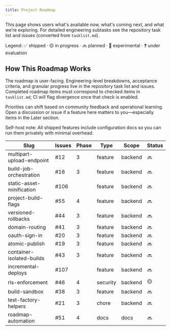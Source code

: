 ```yaml
---
title: Project Roadmap
---
```


This page shows users what's available now, what's coming next, and what we’re exploring. For detailed engineering subtasks see the repository task list and issues (converted from `tasklist.md`).

Legend: ✅ shipped · 🟡 in progress · 🔜 planned · 🧪 experimental · ❓ under evaluation

## How This Roadmap Works

The roadmap is user-facing. Engineering-level breakdowns, acceptance criteria, and granular progress live in the repository task list and issues. Completed roadmap items must correspond to checked items in `tasklist.md`; CI will flag divergence once that check is enabled.

Priorities can shift based on community feedback and operational learning. Open a discussion or issue if a feature here matters to you—especially items in the Later section.

Self-host note: All shipped features include configuration docs so you can run them privately with minimal overhead.

<!-- AUTO-ROADMAP:START -->
| Slug | Issues | Phase | Type | Scope | Status |
|------|--------|-------|------|-------|--------|
| multipart-upload-endpoint | #12 | 3 | feature | backend | 🔜 |
| build-job-orchestration | #16 | 3 | feature | backend | 🔜 |
| static-asset-minification | #106 |  | feature | backend | 🔜 |
| project-build-flags | #55 | 4 | feature | backend | 🔜 |
| versioned-rollbacks | #44 | 3 | feature | backend | 🔜 |
| domain-routing | #41 | 3 | feature | backend | 🔜 |
| oauth-sign-in | #20 | 3 | feature | backend | 🔜 |
| atomic-publish | #19 | 3 | feature | backend | 🔜 |
| container-isolated-builds | #43 | 3 | feature | backend | 🔜 |
| incremental-deploys | #107 |  | feature | backend | 🔜 |
| rls-enforcement | #46 | 4 | security | backend | 🟡 |
| build-sandbox | #38 | 3 | feature | backend | 🔜 |
| test-factory-helpers | #21 | 3 | chore | backend | 🔜 |
| roadmap-automation | #51 | 4 | docs | docs | 🔜 |
<!-- AUTO-ROADMAP:END -->

